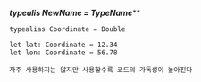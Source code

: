 *****typealis NewName = TypeName*******
```
typealias Coordinate = Double

let lat: Coordinate = 12.34
let lon: Coordinate = 56.78

자주 사용하지는 않지만 사용할수록 코드의 가독성이 높아진다
```
